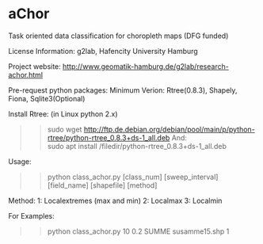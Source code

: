 # aChor
Task oriented data classification for choropleth maps (DFG funded)

License Information: g2lab, Hafencity University Hamburg

Project website: http://www.geomatik-hamburg.de/g2lab/research-achor.html

Pre-request python packages:
Minimum Verion: Rtree(0.8.3), Shapely, Fiona, Sqlite3(Optional)

Install Rtree: (in Linux python 2.x)
>> sudo wget http://ftp.de.debian.org/debian/pool/main/p/python-rtree/python-rtree_0.8.3+ds-1_all.deb
And: <br/>
>> sudo apt install /filedir/python-rtree_0.8.3+ds-1_all.deb <br/>

Usage:
>> python class_achor.py [class_num] [sweep_interval] [field_name] [shapefile] [method]

Method:
1: Localextremes (max and min)
2: Localmax
3: Localmin

For Examples:
>> python class_achor.py 10 0.2 SUMME susamme15.shp 1
